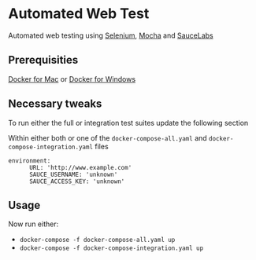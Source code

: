 # Automated Web Test

Automated web testing using [Selenium](http://www.seleniumhq.org/), [Mocha](https://mochajs.org/) and [SauceLabs](https://saucelabs.com/)

## Prerequisities

[Docker for Mac](https://download.docker.com/mac/stable/Docker.dmg) or [Docker for Windows](https://download.docker.com/win/stable/InstallDocker.msi)

## Necessary tweaks

To run either the full or integration test suites update the following section

Within either both or one of the `docker-compose-all.yaml` and `docker-compose-integration.yaml` files

```
environment:
      URL: 'http://www.example.com'
      SAUCE_USERNAME: 'unknown'
      SAUCE_ACCESS_KEY: 'unknown'
```

## Usage

Now run either:

- `docker-compose -f docker-compose-all.yaml up`
- `docker-compose -f docker-compose-integration.yaml up`